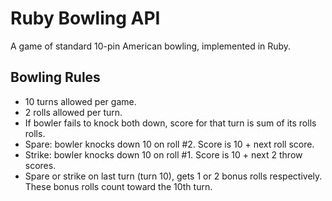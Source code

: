 # Ruby Bowling API
A game of standard 10-pin American bowling, implemented in Ruby.

## Bowling Rules

- 10 turns allowed per game.
- 2 rolls allowed per turn.
- If bowler fails to knock both down, score for that turn is sum of its rolls rolls.
- Spare: bowler knocks down 10 on roll #2. Score is 10 + next roll score.
- Strike: bowler knocks down 10 on roll #1. Score is 10 + next 2 throw scores.
- Spare or strike on last turn (turn 10), gets 1 or 2 bonus rolls respectively. These bonus rolls count toward the 10th turn.
